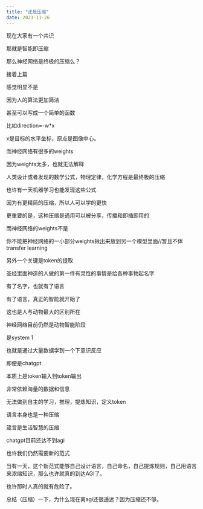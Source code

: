 ```yaml
---
title: "还是压缩"
date: 2023-11-26
---
```


现在大家有一个共识

那就是智能即压缩

那么神经网络是终极的压缩么？

接着上篇

感觉明显不是

因为人的算法更加简洁

甚至可以写成一个简单的函数

比如direction=-w*x

x是目标的水平坐标，原点是图像中心。

而神经网络有很多的weights

因为weights太多，也就无法解释

人类设计或者发现的数学公式，物理定律，化学方程是最终极的压缩

也许有一天机器学习也能发现这些公式

因为有更精简的压缩，所以人可以学的更快

更重要的是，这种压缩是通用可以被分享，传播和即插即用的

而神经网络的weights不是

你不能把神经网络的一小部分weights揪出来放到另一个模型里面//暂且不体transfer learning

另外一个关键是token的提取

圣经里面神造的人做的第一件有灵性的事情是给各种事物起名字

有了名字，也就有了语言

有了语言，真正的智能就开始了

这也是人与动物最大的区别所在

神经网络目前仍然是动物智能阶段

是system 1

也就是通过大量数据学到一个下意识反应

即便是chatgpt

本质上是token输入到token输出

非常依赖海量的数据和信息

无法做到自主的学习，推理，提炼知识，定义token

语言本身也是一种压缩

箴言是生活智慧的压缩

chatgpt目前还达不到agi

也许我们仍然需要新的范式

当有一天，这个新范式能够自己设计语言，自己命名，自己提炼规则，自己用语言来浓缩知识，那么也许就真的到达AGI了。

也许那时人真的就有危险了。

总结（压缩）一下，为什么现在离agi还很遥远？因为压缩还不够。
